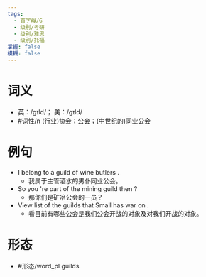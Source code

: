```yaml
---
tags:
  - 首字母/G
  - 级别/考研
  - 级别/雅思
  - 级别/托福
掌握: false
模糊: false
---
```

# 词义
- 英：/ɡɪld/； 美：/ɡɪld/
- #词性/n  (行业)协会；公会；(中世纪的)同业公会
# 例句
- I belong to a guild of wine butlers .
	- 我属于主管酒水的男仆同业公会。
- So you 're part of the mining guild then ?
	- 那你们是矿冶公会的一员？
- View list of the guilds that Small has war on .
	- 看目前有哪些公会是我们公会开战的对象及对我们开战的对象。
# 形态
- #形态/word_pl guilds
